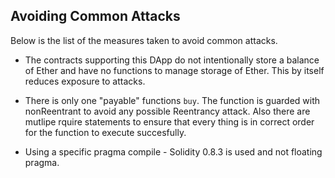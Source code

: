 ## Avoiding Common Attacks

Below is the  list of the measures taken to avoid common attacks.

* The contracts supporting this DApp do not intentionally store a balance of Ether and have no functions to manage storage of Ether. This by itself reduces exposure to attacks.

* There is only one "payable" functions ```buy```.  The function is guarded with nonReentrant to avoid any possible Reentrancy attack. Also there are mutlipe rquire statements to ensure  that every thing is in correct order for the function  to execute  succesfully. 


* Using a specific pragma compile - Solidity 0.8.3 is used and not floating pragma.
